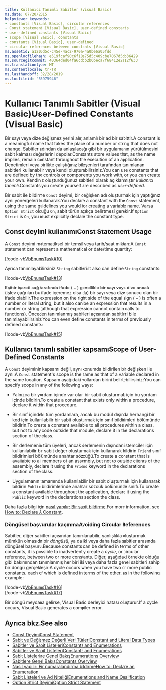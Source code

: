 ```yaml
---
title: Kullanıcı Tanımlı Sabitler (Visual Basic)
ms.date: 07/20/2015
helpviewer_keywords:
- constants [Visual Basic], circular references
- Const statement [Visual Basic], user-defined constants
- user-defined constants [Visual Basic]
- scope [Visual Basic], constants
- constants [Visual Basic], user-defined
- circular references between constants [Visual Basic]
ms.assetid: a1206d5c-c45e-4ac2-970a-4a0be6a05fdd
ms.openlocfilehash: e519fcaf90c6f18e75d5c409cbe7067d5db36429
ms.sourcegitcommit: 40364ded04fa6cdcb2b6beca7f68412e2e12f633
ms.translationtype: MT
ms.contentlocale: tr-TR
ms.lasthandoff: 02/28/2019
ms.locfileid: "56975946"
---
```

# <a name="user-defined-constants-visual-basic"></a><span data-ttu-id="9c856-102">Kullanıcı Tanımlı Sabitler (Visual Basic)</span><span class="sxs-lookup"><span data-stu-id="9c856-102">User-Defined Constants (Visual Basic)</span></span>
<span data-ttu-id="9c856-103">Bir sayı veya dize değişmez yerini alır, anlamlı bir ad bir sabittir.</span><span class="sxs-lookup"><span data-stu-id="9c856-103">A constant is a meaningful name that takes the place of a number or string that does not change.</span></span> <span data-ttu-id="9c856-104">Sabitler adından da anlaşılacağı gibi bir uygulamanın yürütülmesini sabit kalması değerlerini depolar.</span><span class="sxs-lookup"><span data-stu-id="9c856-104">Constants store values that, as the name implies, remain constant throughout the execution of an application.</span></span> <span data-ttu-id="9c856-105">Denetimleri veya birlikte çalıştığınız bileşenleri tarafından tanımlanan sabitleri kullanabilir veya kendi oluşturabilirsiniz.</span><span class="sxs-lookup"><span data-stu-id="9c856-105">You can use constants that are defined by the controls or components you work with, or you can create your own.</span></span> <span data-ttu-id="9c856-106">Kendiniz oluşturduğunuz sabitleri olarak açıklanmıştır *kullanıcı tanımlı*.</span><span class="sxs-lookup"><span data-stu-id="9c856-106">Constants you create yourself are described as *user-defined*.</span></span>  
  
 <span data-ttu-id="9c856-107">Bir sabit ile bildirme `Const` deyimi, bir değişken adı oluşturmak için yaptığınız aynı yönergeleri kullanarak.</span><span class="sxs-lookup"><span data-stu-id="9c856-107">You declare a constant with the `Const` statement, using the same guidelines you would for creating a variable name.</span></span> <span data-ttu-id="9c856-108">Varsa `Option Strict` olduğu `On`, sabit türün açıkça belirtmesi gerekir.</span><span class="sxs-lookup"><span data-stu-id="9c856-108">If `Option Strict` is `On`, you must explicitly declare the constant type.</span></span>  
  
## <a name="const-statement-usage"></a><span data-ttu-id="9c856-109">Const deyimi kullanımı</span><span class="sxs-lookup"><span data-stu-id="9c856-109">Const Statement Usage</span></span>  
 <span data-ttu-id="9c856-110">A `Const` deyimi matematiksel bir temsil veya tarih/saat miktarı:</span><span class="sxs-lookup"><span data-stu-id="9c856-110">A `Const` statement can represent a mathematical or date/time quantity:</span></span>  
  
 [!code-vb[VbEnumsTask#10](~/samples/snippets/visualbasic/VS_Snippets_VBCSharp/VbEnumsTask/VB/Class2.vb#10)]  
  
 <span data-ttu-id="9c856-111">Ayrıca tanımlayabilirsiniz `String` sabitleri:</span><span class="sxs-lookup"><span data-stu-id="9c856-111">It also can define `String` constants:</span></span>  
  
 [!code-vb[VbEnumsTask#13](~/samples/snippets/visualbasic/VS_Snippets_VBCSharp/VbEnumsTask/VB/Class2.vb#13)]  
  
 <span data-ttu-id="9c856-112">Eşittir işareti sağ tarafında ifade ( `=` ) genellikle bir sayı veya dize ancak (işlev çağrıları bu ifade içeremez olsa da) bir sayı veya dize sonucu olan bir ifade olabilir.</span><span class="sxs-lookup"><span data-stu-id="9c856-112">The expression on the right side of the equal sign ( `=` ) is often a number or literal string, but it also can be an expression that results in a number or string (although that expression cannot contain calls to functions).</span></span> <span data-ttu-id="9c856-113">Önceden tanımlanmış sabitleri açısından sabitleri bile tanımlayabilirsiniz:</span><span class="sxs-lookup"><span data-stu-id="9c856-113">You can even define constants in terms of previously defined constants:</span></span>  
  
 [!code-vb[VbEnumsTask#15](~/samples/snippets/visualbasic/VS_Snippets_VBCSharp/VbEnumsTask/VB/Class2.vb#15)]  
  
## <a name="scope-of-user-defined-constants"></a><span data-ttu-id="9c856-114">Kullanıcı tanımlı sabitler kapsamı</span><span class="sxs-lookup"><span data-stu-id="9c856-114">Scope of User-Defined Constants</span></span>  
 <span data-ttu-id="9c856-115">A `Const` deyiminin kapsamı değil, aynı konumda bildirilen bir değişken ile aynı.</span><span class="sxs-lookup"><span data-stu-id="9c856-115">A `Const` statement's scope is the same as that of a variable declared in the same location.</span></span> <span data-ttu-id="9c856-116">Kapsam aşağıdaki yollardan birini belirtebilirsiniz:</span><span class="sxs-lookup"><span data-stu-id="9c856-116">You can specify scope in any of the following ways:</span></span>  
  
-   <span data-ttu-id="9c856-117">Yalnızca bir yordam içinde var olan bir sabit oluşturmak için bu yordam içinde bildirin.</span><span class="sxs-lookup"><span data-stu-id="9c856-117">To create a constant that exists only within a procedure, declare it within that procedure.</span></span>  
  
-   <span data-ttu-id="9c856-118">Bir sınıf içindeki tüm yordamlara, ancak bu modül dışında herhangi bir kod için kullanılabilir bir sabit oluşturmak için sınıf bildirimleri bölümünde bildirin.</span><span class="sxs-lookup"><span data-stu-id="9c856-118">To create a constant available to all procedures within a class, but not to any code outside that module, declare it in the declarations section of the class.</span></span>  
  
-   <span data-ttu-id="9c856-119">Bir derlemenin tüm üyeleri, ancak derlemenin dışından istemciler için kullanılabilir bir sabit değer oluşturmak için kullanarak bildirin `Friend` sınıf bildirimleri bölümünde anahtar sözcüğü.</span><span class="sxs-lookup"><span data-stu-id="9c856-119">To create a constant that is available to all members of an assembly, but not to outside clients of the assembly, declare it using the `Friend` keyword in the declarations section of the class.</span></span>  
  
-   <span data-ttu-id="9c856-120">Uygulamanın tamamında kullanılabilir bir sabit oluşturmak için kullanarak bildirin `Public` bildirimlerinde anahtar sözcük bölümünde sınıfı.</span><span class="sxs-lookup"><span data-stu-id="9c856-120">To create a constant available throughout the application, declare it using the `Public` keyword in the declarations section the class.</span></span>  
  
 <span data-ttu-id="9c856-121">Daha fazla bilgi için [nasıl yapılır: Bir sabit bildirme](../../../../visual-basic/programming-guide/language-features/constants-enums/how-to-declare-a-constant.md).</span><span class="sxs-lookup"><span data-stu-id="9c856-121">For more information, see [How to: Declare A Constant](../../../../visual-basic/programming-guide/language-features/constants-enums/how-to-declare-a-constant.md).</span></span>  
  
### <a name="avoiding-circular-references"></a><span data-ttu-id="9c856-122">Döngüsel başvurular kaçınma</span><span class="sxs-lookup"><span data-stu-id="9c856-122">Avoiding Circular References</span></span>  
 <span data-ttu-id="9c856-123">Sabitler, diğer sabitleri açısından tanımlanabilir, yanlışlıkla oluşturmak mümkün olmasıdır bir *döngüsü*, ya da iki veya daha fazla sabitler arasında döngüsel başvuru.</span><span class="sxs-lookup"><span data-stu-id="9c856-123">Because constants can be defined in terms of other constants, it is possible to inadvertently create a *cycle*, or circular reference, between two or more constants.</span></span> <span data-ttu-id="9c856-124">Diğer, aşağıdaki örnekte olduğu gibi bakımından tanımlanmış her biri iki veya daha fazla genel sabitleri sahip bir döngü gerçekleşir:</span><span class="sxs-lookup"><span data-stu-id="9c856-124">A cycle occurs when you have two or more public constants, each of which is defined in terms of the other, as in the following example:</span></span>  
  
 [!code-vb[VbEnumsTask#16](~/samples/snippets/visualbasic/VS_Snippets_VBCSharp/VbEnumsTask/VB/Class2.vb#16)]  
[!code-vb[VbEnumsTask#17](~/samples/snippets/visualbasic/VS_Snippets_VBCSharp/VbEnumsTask/VB/Class2.vb#17)]  
  
 <span data-ttu-id="9c856-125">Bir döngü meydana gelirse, Visual Basic derleyici hatası oluşturur.</span><span class="sxs-lookup"><span data-stu-id="9c856-125">If a cycle occurs, Visual Basic generates a compiler error.</span></span>  
  
## <a name="see-also"></a><span data-ttu-id="9c856-126">Ayrıca bkz.</span><span class="sxs-lookup"><span data-stu-id="9c856-126">See also</span></span>
- [<span data-ttu-id="9c856-127">Const Deyimi</span><span class="sxs-lookup"><span data-stu-id="9c856-127">Const Statement</span></span>](../../../../visual-basic/language-reference/statements/const-statement.md)
- [<span data-ttu-id="9c856-128">Sabit ve Değişmez Değerli Veri Türleri</span><span class="sxs-lookup"><span data-stu-id="9c856-128">Constant and Literal Data Types</span></span>](../../../../visual-basic/programming-guide/language-features/constants-enums/constant-and-literal-data-types.md)
- [<span data-ttu-id="9c856-129">Sabitler ve Sabit Listeleri</span><span class="sxs-lookup"><span data-stu-id="9c856-129">Constants and Enumerations</span></span>](../../../../visual-basic/programming-guide/language-features/constants-enums/index.md)
- [<span data-ttu-id="9c856-130">Sabitler ve Sabit Listeleri</span><span class="sxs-lookup"><span data-stu-id="9c856-130">Constants and Enumerations</span></span>](../../../../visual-basic/language-reference/constants-and-enumerations.md)
- [<span data-ttu-id="9c856-131">Sabit Listelerine Genel Bakış</span><span class="sxs-lookup"><span data-stu-id="9c856-131">Enumerations Overview</span></span>](../../../../visual-basic/programming-guide/language-features/constants-enums/enumerations-overview.md)
- [<span data-ttu-id="9c856-132">Sabitlere Genel Bakış</span><span class="sxs-lookup"><span data-stu-id="9c856-132">Constants Overview</span></span>](../../../../visual-basic/programming-guide/language-features/constants-enums/constants-overview.md)
- [<span data-ttu-id="9c856-133">Nasıl yapılır: Bir numaralandırma bildirme</span><span class="sxs-lookup"><span data-stu-id="9c856-133">How to: Declare an Enumeration</span></span>](../../../../visual-basic/programming-guide/language-features/constants-enums/how-to-declare-enumerations.md)
- [<span data-ttu-id="9c856-134">Sabit Listeleri ve Ad Niteliği</span><span class="sxs-lookup"><span data-stu-id="9c856-134">Enumerations and Name Qualification</span></span>](../../../../visual-basic/programming-guide/language-features/constants-enums/enumerations-and-name-qualification.md)
- [<span data-ttu-id="9c856-135">Option Strict Deyimi</span><span class="sxs-lookup"><span data-stu-id="9c856-135">Option Strict Statement</span></span>](../../../../visual-basic/language-reference/statements/option-strict-statement.md)
